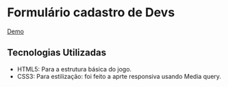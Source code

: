 
# Formulário cadastro de Devs

[Demo]()


## Tecnologias Utilizadas 

- HTML5: Para a estrutura básica do jogo.
- CSS3: Para estilização: foi feito a aprte responsiva usando Media query.
